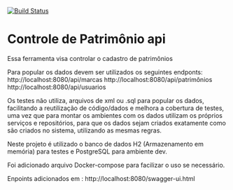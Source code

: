 [![Build Status](https://travis-ci.org/AlanSvictor/patrimonio-api.svg?branch=master)](https://travis-ci.org/AlanSvictor/patrimonio-api)
# Controle de Patrimônio api

Essa ferramenta visa controlar o cadastro de patrimônios

Para popular os dados devem ser utilizados os seguintes endponts:
http://localhost:8080/api/marcas
http://localhost:8080/api/patrimônios
http://localhost:8080/api/usuarios

Os testes não utiliza, arquivos de xml ou .sql para popular os dados, facilitando a reutilização de código/dados e melhora a cobertura de testes, uma vez que para montar os ambientes com os dados utilizam os próprios serviços e repositórios, para que os dados sejam criados exatamente como são criados no sistema, utilizando as mesmas regras.

Neste projeto é utilizado o banco de dados H2 (Armazenamento em memória) para testes e PostgreSQL para ambiente dev.

Foi adicionado arquivo Docker-compose para facilizar o uso se necessário.

Enpoints adicionados em : http://localhost:8080/swagger-ui.html